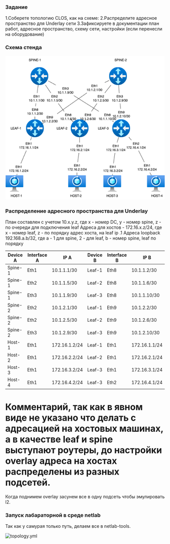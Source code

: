 ### Задание

1.Соберете топологию CLOS, как на схеме: 
2.Распределите адресное пространство для Underlay сети
3.Зафиксируете в документации план работ, адресное пространство, схему сети, настройки (если перенесли на оборудование)

### Схема стенда

![stand-plan](stand-plan.png)

### Распределение адресного пространства для Underlay

План составлен с учетом 10.x.y.z, где x - номер DC, y - номер spine, z - по очереди для подключения leaf
Адреса для хостов - 172.16.x.z/24, где x - номер leaf, z - по порядку адрес хоста, на leaf ip .1
Адреса loopback 192.168.a.b/32, где a - 1 для spine, 2 - для leaf, b - номер spine, leaf по порядку

| Device A  | Interface A | IP A          | Device B  | Interface B | IP B          |
|-----------|-------------|---------------|-----------|-------------|---------------|
| Spine-1  | Eth1      | 10.1.1.1/30    | Leaf-1  | Eth8      	| 10.1.1.2/30    |
| Spine-1  | Eth2      | 10.1.1.5/30    | Leaf-2  | Eth8        | 10.1.1.6/30    |
| Spine-1  | Eth3      | 10.1.1.9/30    | Leaf-3  | Eth8        | 10.1.1.10/30   |
| Spine-2  | Eth2      | 10.1.2.1/30    | Leaf-1  | Eth9        | 10.1.2.2/30    |
| Spine-2  | Eth2      | 10.1.2.5/30    | Leaf-2  | Eth9        | 10.1.2.6/30    |
| Spine-2  | Eth3      | 10.1.2.9/30    | Leaf-3  | Eth9        | 10.1.2.10/30   |
| Host-1  | Eth1       | 172.16.1.2/24   | Leaf-1  | Eth1       | 172.16.1.1/24  |
| Host-2  | Eth1       | 172.16.2.2/24   | Leaf-2  | Eth1      	| 172.16.2.1/24  |
| Host-3  | Eth1       | 172.16.3.2/24   | Leaf-3  | Eth1       | 172.16.3.1/24  |
| Host-4  | Eth1       | 172.16.4.2/24   | Leaf-3  | Eth2      	| 172.16.4.1/24  |

# Комментарий, так как в явном виде не указано что делать с адресацией на хостовых машинах, а в качестве leaf и spine выступают роутеры, до настройки overlay адреса на хостах распределены из разных подсетей.
Когда поднимем overlay засунем все в одну подсеть чтобы эмулировать l2.

### Запуск лабараторной в среде netlab
Так как у самурая только путь, делаем все в netlab-tools.

![topology.yml](topology.yml)



